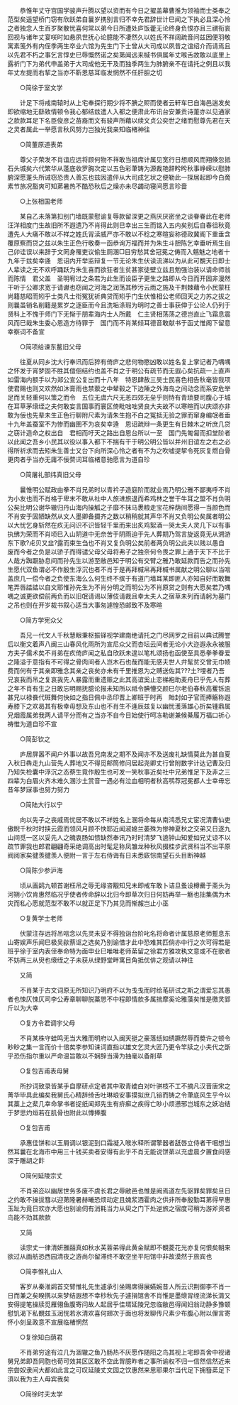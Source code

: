 <!-- { "loadSidebar": true } -->
　　恭惟年丈守宫国学骏声升腾以望以资而有今日之擢盖幕曹推为领袖而士类奉之范型矣遥望桥门窃有欣跃弟自曩岁携别言归不幸先君辞世计巳闻之下执必且深心怜之者独念人生百岁聚散忧喜何常以弟今日所遭处庐饭藿无论终身负恨亦且三禩衔哀回视与诸年丈宴咲时如悬夙世抚心论臆能不凄然久以姓氏不祥阔疏音问兹因便羽敬寓素笺外有内侄季两生卒业六馆为先生门下士曾从大司成以夙昔之谊绍介而请焉且以先君不朽之事乞言惇史巳辱慨然诺之矣苐闻远来椷书俱属年丈喉舌故敢以底里上露祈门下为弟代申盖弟于大司成他无干及而独季两生为肺腑亲不在请托之例且以我年丈左提而右挈之当亦不靳恩慈耳临发惘然不任肝胆之切 

　　○简徐于室文学 

　　计足下将戒南辕时从上宅奉探行期少将不腆之赆而使者云轩车巳自海邑遄发矣即欲缩地无繇致情顿令我心郁结兹遣人入都之便肃此布讯台安兼贡诗萐亦以见通家之款款耳足下名臣俊彦之苗裔而文有骏声所藉以续文贞公奕世之绪而慰尊先君在天之灵者属此一举愿言秋风努力岂独光我亲知临楮神往 

　　○简董原道表弟 

　　尊父子荣发不肖谊应远将顾何物不祥敢当祖席计属见宽行日想顺风而翔倏忽抵石头城矣六代繁华从蓬底收罗胸次定以五色彩茟铸为源裁艳辞盻盻秋事峥嵘以慰肺腑深愿萐头所诫窃恐贵人善忘也兹因遣伻从大司成乞状之便勒此一探居起即今白啇素节旅况豁爽可知苐暑热不酷恐秋后之燥亦未尽蠲动寝间愿言珍啬 

　　○上张相国老师 

　　某自乙未落第扣别门墙既蒙慰谕复辱款留深更之燕厌厌密坐之谈眷眷此在老师汪洋相度门生故旧所不遐遗乃不肖得此则巳幸出三生而铭入五内矣别后自春徂秋竟遭先人大痛不敢以不祥之姓氏冐渎威严亦不敢以不稔之寒暄妄称德政冀阁下重垂含覆原察而贷之兹以朱生正色行敬奏一函恭询万福而并为朱生斗胆陈乞幸垂听焉生自己卯诖误以来辞于文罔身罹吏议偷生厕溷□目穷愁其舍冠冕之俦而入魑魅之地者十九年于兹矣幸逄　恩诏内开举监辩复一节无论朱生伏读流涕以为从此可覩天日即士人辈读之无不欢呼踊跃为朱生喜而欲狂者生贫甚家徒壁立兹且勉强治装以请命师翁而陈情　君父盖　圣明宥过之条若为此生而设臣子更生之路即从今日而开固非漫然干听于公卿求宽于请谳也窃闻之河海之润荡其秽污云雨之施及干荆棘藉令小民蒙枉尚籍慈昭而矧乎士类凡士衔冤犹祈典贷而矧乎门生伏惟相公老师回天之力苏之拔之则曩虽销名削籍是累岁之逐臣而今且洗垢涤瑕为明时之善士事获伸于公论人仍列于贤科上不愧于师门下无惭于朋辈海内士人所戴　仁主贤相荡荡之德岂直止飞霜息震风而巳哉朱生委心恩造方待罪于　国门而不肖某倾耳德音敢献书于函丈惟阁下留意幸察词不备宣 

　　○简项给谏东鳌旧父母 

　　往夏从同乡沈大行奉讯而后猝有倚庐之悲何物愍凶敢以姓名复上掌记者乃喁喁之怀发于宵梦固不胜其儃佪结约也盖不肖之于明公有疏节而无遐心矣抗疏一上直声如雷海内额手以为郑公宣公复出而十八年　特恩肆赦三吴士民喜色相告秋毫皆我项使君赐也则又欢然如沐膏雨也禁蘌之中辇毂之下边陲之外海岛之间动念而系安危举足而关轻重何以策之而令　五位无虞六尺无恙四郊无垒乎则恃有青琐要司腹心于城在耳草茅缞绖之夫何敢妄言国事而寰区倚毗咄咄贤良大夫故不以寒暄而以庆颂亦非敢为佞也先辈未生正色行聊附尺素为请朱生抱不白之冤抵无验之罪而窜身编氓者垂十九年盖蚕室不为惨而幽圉不为哀矣幸逄　恩诏疏辩一条更生有日棘木之听庶几贷之窃计造命之权出自　君相而吁天之路出自恩台所以一至　国门先匍匐而扣堂阶者以此闻之吾乡小民其以役以事入都下不揣有干于明公明公皆以并州旧谊左之右之必得所祈求而去矧朱生善士又台下向所深心怜之者有不为之吹嘘提挈令死灰复燃白骨更肉者乎当亦无庸不佞赘词耳临楮意驰愿言为道自珍 

　　○简屠礼部纬真旧父母 

　　曩惟明公赋政由拳不肖兄弟时以青衿子造庭阶而就业焉乃明公雅不鄙夷呼不肖为小友也而不肖格于卑末不敢从社中人旅进旅退而希鸡林之誉干牛耳之盟不肖负明公矣比明公谢华辙归丹山海内操觚之子靡不抹马褁粮走宝花梓荫间愿得一当颜色而不肖安于固陋缺然从文人墨卿备摄齐之数以稍稍就其声华不肖又负明公矣属者明公以大忧乞身斩然在疚无问识不识皆轻千里而来出炙鸡絮酒一哭太夫人灵几下以有事执绋为荣而不肖顷巳入山阴道中无奈苦于阴雨迫于先人葬期乃驾言旋返竟无从溯游东下歌?虍贝又韭?露而束生刍也不肖又复负明公矣前者两负明公此夫以贱以愚自废而今者之负是以骄子而得谴父母父母将弗子之独奈何令畏之罪上通于天下不比于人哉方踟蹰胁息间而孙先生以游至敝邑知于明公有交臂之雅乃敢延款而告之而孙先生愿代双鱼谓必不作殷生浮沉也者不肖于是再拜椷帛再拜椷书属献之明公聊以当唁盖庶几一偿今者之负使东海么么何生终不摈于有道门墙耳某即匪人亦知自好而敢舞笔弄唇誻誻以自文耶惟孙先生为不肖分明之而明公为不肖原贷之则有大愿矣若乃喁喁之诚更欲偿前两负而以旧氓请谒以薄伎请裁且幸太夫人之宿草未列而请躬为墓门之吊也则在开岁裁书叙心适当大事匆遽惶恐邮致不及寒暄 

　　○简方学宪众父 

　　吾兄一代文人千秋慧眼秉枢振铎视学建南绝请托之门尽网罗之目前以典试腾誉后以衡文着声八闽三山春风化雨所为宣尼众父而杏坛云间者无论小大迩遐永永被服方夫子儒术矣不肖弟在疚倚庐闻之私自欣跃未遑以笔札颂扬也函使至具悉拳拳眷爱之隆溢于意指有不可得之骨肉间者人岂木石也哉而能无感夫世人弁髦贫交曾无巾帻费而何有于其亲即雅念其亲之丧矣亦未有千里推恩为之赙送佐其???土?埋者乃吾兄哀我而吊之复哀我先人暴露而重遗赈之此其高谊奚止恋祶袍助麦舟巳乎先人有葬之年不肖有生之日敢忘明赐抚臆论报未知所以祗令腆懵交颜巳尔老伯春秋高矍铄逾甚兄以禄飬代斑舞何快如之指日佩中丞印晋上卿班于时再　貤封如子官而捧觞称遐寿膝下之欢曷其有极幸毋想及东山也不肖生不逄辰兹复以幽忧濩落雄心折矣锺鼎属兄烟霞属弟我两人请平分而有之当亦不自今日始使行呵冻勒谢兼候綦履万福口祈心祷惟为道自珍不宣 

　　○简彭钦之 

　　庐居屏嚣不闻户外事以故吾兄南发之期不及闻亦不及送废礼缺情莫此为甚自夏入秋日犇走九山营先人葬地又不得觅邮筒修问居起尧卿丈行曾附数字计达记曹及归乃知失检囊中浮沉之态蔡生竟作殷生也可发一笑秋事近矣社中兄弟惟足下及非之三四辈为白眉火齐木难久溷沙土赏音一遇必有泣血相明者秋高鹗荐冠冕都人士幸毋忘昔年梦寐事也努力努力 

　　○简陆大行以宁 

　　向以先子之丧戚焉忧居不敢以不祥姓名上溷将命每从南鸿悉兄丈宦况清曹仙吏傲睨千秋时时挟云霞而领风月顾不快耶近闻淑媳兰萎殊为惨神夏秋之交弟又日逐九山间觅一区以妥先人之魄衷肠如愦缺然奉讯乃时时清梦飞遶钟山知爱如兄丈谅不以疏节罪我也郎君翩翩奇采绝调高出时髦足称凤雏龙种秋风掇桂步武贤科当不出平原阀阅家矣徤羡徤羡人便附一言于左右侍诲有日未悉窽悰南望石头目断神越 

　　○简陈少参沪海 

　　顷从画鹢九顿首谢枉吊之辱无缘咨觏知兄未即戒车敢卜诘旦蚤设樽罍于斋头为河朔小饮肯惠然临况乎使者传命辞以北归今即草次归日何妨再举一觞也拙集偶为木灾而私心愿就范型不敢不以就正足下乃其见而惭赧岂止小巫 

　　○复黄学士老师 

　　伏蒙注存远将吊唁念以先灵未妥不得独诣台阶叱名将命者计属慈原老师蹔息东山寄娱声乐闻巳极吴歈蔡讴之选矣乃别谕借才此中恐难其匹倘亦中行之次可得若是班乎徐于室内表侄奉命特为面申业巳唯唯老师苐留之徐君方雅攻秇文意或不在歌者不妨再三从臾也缞绖之子未获从绿野堂畔寓目角抵优俳之观请以神往 

　　又简 

　　不肖某于古文词原无所知识乃明府不以为戋戋而时给芼研试之斯之谓爱忘其愚者也悚仄悚仄司李公寿章聊聊脱藁愳不中程即情款多属揣摩奚论雅藻矣惟是徼灵郢斤以为大幸 

　　○复方令君调宇父母 

　　不肖某株守蛙鸣无当大雅而明府以入闽天挺之豪落纸如绣蹶然辱而奬许之顿令眇眇之集一言而价十倍矣李参知诔词直指以雄文乞灵大匠乃更令竿牍之小夫代之斲乎恐伤指尔重以严命温旨敢以不娴辞当澷为抽毫以备削草 

　　○复包吉甫表母舅 

　　所抄词致录皆某手自摩研点定者其中取青媲白对叶骈枝不工不摘凡汉晋唐宋之菁华毕具此编矣我舅氏心精辞绮舌吐琳琅安事摸拟庶几镕而铸之令茟底风生乎今以其藁上之棐几幸命掌书者捉纸闻郑先生有疥癣之疾得亡眇小烦懑邪岂城东之妖冶结于梦思灼烜若在肌骨也附此以慱捧腹 

　　○复包吉甫 

　　承惠佳饼和以玉屑调以银泥到口霜凝入喉氷释所谓擎器者舐唇立侍者干咽想当然耳曩在北海市中用三十钱买卖者安得有此乎不肖无能说饼苐以充虚晨夕置食间感深于雕胡之飰 

　　○简何延陵宗丈 

　　不肖弟迩以幽居世务多废不虞长君之辱敝邑也惟是阙焉道左先驱罪矣罪矣旦日之约敢不操拔篲以迎苐隆暑赫曦恐烦动定且媿浆酒霍肉之供非所奉殷勤耳苐得早惠玉趾为竟日欢亦大愿也别谕伺有消耗当力从臾之门下处逆旅之宿度可稍为游斧资者鸟能不効其款款 

　　又简 

　　读宗丈一律清妍雅皕真如秋水芙蓉弟得此黄金赋即不覩菱花光亦复何恨矣朝来欲过从画舫恐西园清夜之游尚尔留滞终不敢空坐平阳馆中非故漠然于旅宾也 

　　○简李惟礼山人 

　　客岁从秦淮鹢首交臂惟礼先生遽承引坐赐席得展嬿婉昔人所云识荆御李不肖一日而兼之矣暌携以来梦结遐想不幸杪秋先子遽捐馆舍不肖惟是墨缞冐绖流涕长潸又安得提笔操牍觅雁翎鱼腹寄问故人起居乎佳壻延陵兄忽临敝邑得闻妇翁动静多豫顿慰饥渴下私覩兹玉润恍若氷清欢喜何翅次于面也将发聊传尺素少布腹心附以俚言寄怀小刻呈政意不宣展临楮惘然 

　　○复徐知白荫君 

　　不肖弟穷途有泣几为涸辙之鱼乃肠热不灰愿作随阳之鸟其视上宅即吾舍中视诸舅兄弟即吾同胞也荀可效其区区敢不空此胷臆昨者之事所谕权不归一信然信然近来宗尝奴隶间大都如此言之可叹延陵丈文园之饮惠然来思耶果尔当代足下拥篲苐足下湏以我为主人毋宾我矣 

　　○简徐时夫太学 

